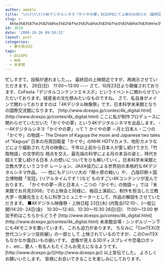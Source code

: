 ```yaml
---
author: ameblo
title: "\n\t\t\t\t4Kデジタルシネマ「かぐやの夢」DCEXPOにて上映のお知らせ（最終回）\t\t"
slug: >-
  4k%e3%83%87%e3%82%b8%e3%82%bf%e3%83%ab%e3%82%b7%e3%83%8d%e3%83%9e%e3%80%8c%e3%81%8b%e3%81%90%e3%82%84%e3%81%ae%e5%a4%a2%e3%80%8ddcexpo%e3%81%ab%e3%81%a6%e4%b8%8a%e6%98%a0%e3%81%ae%e3%81%8a%e7%9f%a5-2
id: 3610
date: '2008-10-26 09:50:33'
layout: post
categories:
  - 夢の島日記
tags:
  - DCEXPO
  - NHK
  - 未来館
---
```


<dt class="comTitle">忙しすぎて、投稿が遅れました。。。 最終回の上映間近ですが、再掲示させていただきます。 26日(日)　11:00～13:00 ---- さて、10月23日より開催されております、CoFesta「デジタルコンテンツエキスポ」というイベントに関わらせていただいております。経産省の文化祭みたいなものですね。 さて、私自身がメインで関わっておりますのは「4Kデジタル映像祭」です。日本科学未来館となりの国際交流館になります。 [http://www.dcexpo.jp/contex/4k_digital.html](http://www.dcexpo.jp/contex/4k_digital.html) ここに私が制作プロデュースに関わらせていただいた「かぐやの夢」という4Kデジタルシネマを出品します。 ---4Kデジタルシネマ「かぐやの夢」って？ かぐやの夢 －月と日本人・二つの「かぐや」の物語－ The Dream of Kaguya the moon and Japanese two tales of “Kaguya” 日本の月周回衛星「かぐや」のNHK HDTVカメラ、地形カメラなどにより撮影され た月の映像に、千年以上前から日本人が愛し続けてきた「竹取物語」の文学的な 視点を交え、最先端の科学による月の本当の姿と、時代を超えて愛し続ける日本 人の想いについてをひも解いていく。日本科学未来館と立教大学というコラボ レーション、JAXA協力による世界初の本格的な4Kデジタルシネマ作品。 --- 他にもデジハリ大の「関ヶ原の戦い」や、 凸版印刷＋国立博物館「宝冠」(リアルタイムです！)など ものすごい4Kコンテンツが並んでおります。 「かぐやの夢－月と日本人・二つの『かぐや』の物語－」では『未来館でお月見2008』での上映会と同様に、毎回上演前に、制作を担当した立教大学・佐藤先生とともに科学コミュニケーターとして、作品の解説をさせていただきます。 ■4Kデジタル映像祭・上映日程 23日(木) (内覧会)12:10-、(一般公開)14:20- 24日(金)　10:30～12:40、13:30～15:30 26日(日)　11:00～13:00 参加予約はこちらからどうぞ [http://www.dcexpo.jp/contex/4k_digital.html](http://www.dcexpo.jp/contex/4k_digital.html) 未来館会場・シンボルゾーン下にも4Kモニタを置いています。 これも迫力があります。 ちなみに「ConTEX(次世代コンテンツ技術展)」の一部として 上映されているのですが、このConTEXもなかなか面白いもの揃いです。 虚像が見える3Dディスプレイや恐竜ロボット、etc... 要人・有名人もたくさんお見えになるようです。 [http://www.dcexpo.jp/](http://www.dcexpo.jp/) 以上宣伝でした。 よろしくお願いいたします。 皆様にお会いできることを楽しみにしております。</dt>
